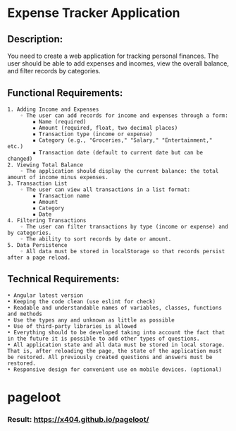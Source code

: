# Expense Tracker Application

## Description:
You need to create a web application for tracking personal finances. The user should be able to add expenses and incomes, view the overall balance, and filter records by categories.
## Functional Requirements:
    1. Adding Income and Expenses 
        ◦ The user can add records for income and expenses through a form: 
            ▪ Name (required) 
            ▪ Amount (required, float, two decimal places) 
            ▪ Transaction type (income or expense) 
            ▪ Category (e.g., "Groceries," "Salary," "Entertainment," etc.) 
            ▪ Transaction date (default to current date but can be changed) 
    2. Viewing Total Balance 
        ◦ The application should display the current balance: the total amount of income minus expenses. 
    3. Transaction List 
        ◦ The user can view all transactions in a list format: 
            ▪ Transaction name 
            ▪ Amount 
            ▪ Category 
            ▪ Date 
    4. Filtering Transactions 
        ◦ The user can filter transactions by type (income or expense) and by categories. 
        ◦ The ability to sort records by date or amount. 
    5. Data Persistence 
        ◦ All data must be stored in localStorage so that records persist after a page reload. 

## Technical Requirements:
    • Angular latest version 
    • Keeping the code clean (use eslint for check) 
    • Readable and understandable names of variables, classes, functions and methods 
    • Use the types any and unknown as little as possible 
    • Use of third-party libraries is allowed 
    • Everything should to be developed taking into account the fact that in the future it is possible to add other types of questions. 
    • All application state and all data must be stored in local storage. That is, after reloading the page, the state of the application must be restored. All previously created questions and answers must be restored. 
    • Responsive design for convenient use on mobile devices. (optional) 
# pageloot 

### Result: https://x404.github.io/pageloot/

